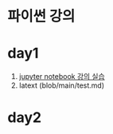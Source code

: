 # 파이썬 강의


# day1

1. [jupyter notebook 강의 실습](1-01JupyterNotebook.ipynb)
2. latext (blob/main/test.md)



# day2
